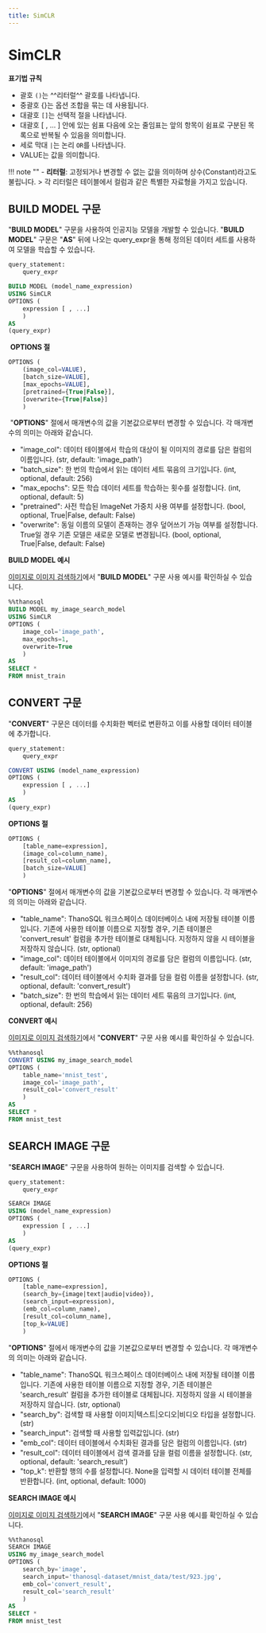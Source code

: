 ```yaml
---
title: SimCLR
---
```


# __SimCLR__

__표기법 규칙__

- 괄호 `()`는 ^^리터럴^^ 괄호를 나타냅니다.
- 중괄호 {}는 옵션 조합을 묶는 데 사용됩니다.
- 대괄호 `[]`는 선택적 절을 나타냅니다.
- 대괄호 [ , ... ] 안에 있는 쉼표 다음에 오는 줄임표는 앞의 항목이 쉼표로 구분된 
목록으로 반복될 수 있음을 의미합니다.
- 세로 막대 `|`는 논리 `OR`를 나타냅니다.
- VALUE는 값을 의미합니다.

!!! note ""
    - __리터럴__: 고정되거나 변경할 수 없는 값을 의미하며 상수(Constant)라고도 불립니다.
    > 각 리터럴은 테이블에서 컬럼과 같은 특별한 자료형을 가지고 있습니다.

## __BUILD MODEL 구문__

"__BUILD MODEL__" 구문을 사용하여 인공지능 모델을 개발할 수 있습니다. "__BUILD MODEL__" 구문은 "__AS__" 뒤에 나오는 query_expr을 통해 정의된 데이터 세트를 사용하여 모델을 학습할 수 있습니다.
​
```sql
query_statement:
    query_expr

BUILD MODEL (model_name_expression)
USING SimCLR
OPTIONS (
    expression [ , ...]
    )
AS
(query_expr)
```
​
__OPTIONS 절__
​
```sql
OPTIONS (
    (image_col=VALUE),
    [batch_size=VALUE],
    [max_epochs=VALUE],
    [pretrained={True|False}],
    [overwrite={True|False}]
    )
```
​
"__OPTIONS__" 절에서 매개변수의 값을 기본값으로부터 변경할 수 있습니다. 각 매개변수의 의미는 아래와 같습니다.

- "image_col": 데이터 테이블에서 학습의 대상이 될 이미지의 경로를 담은 컬럼의 이름입니다. (str, default: 'image_path')
- "batch_size": 한 번의 학습에서 읽는 데이터 세트 묶음의 크기입니다. (int, optional, default: 256)
- "max_epochs": 모든 학습 데이터 세트를 학습하는 횟수를 설정합니다. (int, optional, default: 5)
- "pretrained": 사전 학습된 ImageNet 가중치 사용 여부를 설정합니다. (bool, optional, True|False, default: False)
- "overwrite": 동일 이름의 모델이 존재하는 경우 덮어쓰기 가능 여부를 설정합니다. True일 경우 기존 모델은 새로운 모델로 변경됩니다. (bool, optional, True|False, default: False)

__BUILD MODEL 예시__

[이미지로 이미지 검색하기](/ko/tutorials/thanosql_search/search_image_by_image/)에서 "__BUILD MODEL__" 구문 사용 예시를 확인하실 수 있습니다.
​
```sql
%%thanosql
BUILD MODEL my_image_search_model
USING SimCLR
OPTIONS (
    image_col='image_path',
    max_epochs=1,
    overwrite=True
    )
AS
SELECT *
FROM mnist_train
```

## __CONVERT 구문__

"__CONVERT__" 구문은 데이터를 수치화한 벡터로 변환하고 이를 사용할 데이터 테이블에 추가합니다.
​
```sql
query_statement:
    query_expr

CONVERT USING (model_name_expression)
OPTIONS (
    expression [ , ...]
    )
AS
(query_expr)
```

__OPTIONS 절__

```sql
OPTIONS (
    [table_name=expression],
    (image_col=column_name),
    [result_col=column_name],
    [batch_size=VALUE]
    )
```
"__OPTIONS__" 절에서 매개변수의 값을 기본값으로부터 변경할 수 있습니다. 각 매개변수의 의미는 아래와 같습니다.

- "table_name": ThanoSQL 워크스페이스 데이터베이스 내에 저장될 테이블 이름입니다. 기존에 사용한 테이블 이름으로 지정할 경우, 기존 테이블은 'convert_result' 컬럼을 추가한 테이블로 대체됩니다. 지정하지 않을 시 테이블을 저장하지 않습니다. (str, optional)
- "image_col": 데이터 테이블에서 이미지의 경로를 담은 컬럼의 이름입니다. (str, default: 'image_path')
- "result_col": 데이터 테이블에서 수치화 결과를 담을 컬럼 이름을 설정합니다. (str, optional, default: 'convert_result')
- "batch_size": 한 번의 학습에서 읽는 데이터 세트 묶음의 크기입니다. (int, optional, default: 256)

__CONVERT 예시__

[이미지로 이미지 검색하기](/ko/tutorials/thanosql_search/search_image_by_image/)에서 "__CONVERT__" 구문 사용 예시를 확인하실 수 있습니다.
​
```sql
%%thanosql
CONVERT USING my_image_search_model
OPTIONS (
    table_name='mnist_test',
    image_col='image_path',
    result_col='convert_result'
    )
AS
SELECT *
FROM mnist_test
```

## __SEARCH IMAGE 구문__

"__SEARCH IMAGE__" 구문을 사용하여 원하는 이미지를 검색할 수 있습니다.

```sql
query_statement:
    query_expr

SEARCH IMAGE
USING (model_name_expression)
OPTIONS (
    expression [ , ...]
    )
AS
(query_expr)
```

__OPTIONS 절__

```sql
OPTIONS (
    [table_name=expression],
    (search_by={image|text|audio|video}),
    (search_input=expression),
    (emb_col=column_name),
    [result_col=column_name],
    [top_k=VALUE]
    )
```

"__OPTIONS__" 절에서 매개변수의 값을 기본값으로부터 변경할 수 있습니다. 각 매개변수의 의미는 아래와 같습니다.

- "table_name": ThanoSQL 워크스페이스 데이터베이스 내에 저장될 테이블 이름입니다. 기존에 사용한 테이블 이름으로 지정할 경우, 기존 테이블은 'search_result' 컬럼을 추가한 테이블로 대체됩니다. 지정하지 않을 시 테이블을 저장하지 않습니다. (str, optional)
- "search_by": 검색할 때 사용할 이미지|텍스트|오디오|비디오 타입을 설정합니다. (str)
- "search_input": 검색할 때 사용할 입력값입니다. (str)
- "emb_col": 데이터 테이블에서 수치화된 결과를 담은 컬럼의 이름입니다. (str)
- "result_col": 데이터 테이블에서 검색 결과를 담을 컬럼 이름을 설정합니다. (str, optional, default: 'search_result')
- "top_k": 반환할 행의 수를 설정합니다. None을 입력할 시 데이터 테이블 전체를 반환합니다. (int, optional, default: 1000)

__SEARCH IMAGE 예시__

[이미지로 이미지 검색하기](/ko/tutorials/thanosql_search/search_image_by_image/)에서 "__SEARCH IMAGE__" 구문 사용 예시를 확인하실 수 있습니다.

```sql
%%thanosql
SEARCH IMAGE
USING my_image_search_model
OPTIONS (
    search_by='image',
    search_input='thanosql-dataset/mnist_data/test/923.jpg',
    emb_col='convert_result',
    result_col='search_result'
    )
AS
SELECT *
FROM mnist_test
```